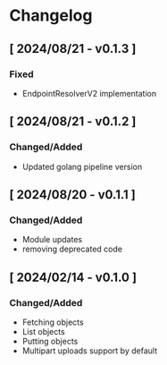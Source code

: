 # Changelog

## [ 2024/08/21 - v0.1.3 ]

### Fixed

* EndpointResolverV2 implementation

## [ 2024/08/21 - v0.1.2 ]

### Changed/Added

* Updated golang pipeline version

## [ 2024/08/20 - v0.1.1 ]

### Changed/Added

* Module updates
* removing deprecated code

## [ 2024/02/14 - v0.1.0 ]

### Changed/Added

* Fetching objects
* List objects
* Putting objects
* Multipart uploads support by default
